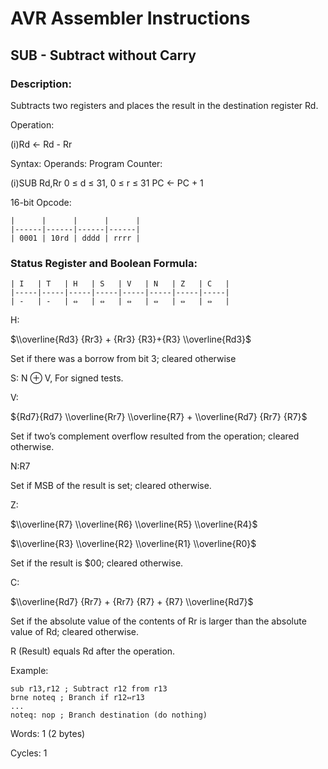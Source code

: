 AVR Assembler Instructions
==========================

SUB - Subtract without Carry
----------------------------

### <a href="" id="N1A01B"></a> Description:

Subtracts two registers and places the result in the destination register Rd.

Operation:

(i)Rd ← Rd - Rr

Syntax: Operands: Program Counter:

(i)SUB Rd,Rr 0 ≤ d ≤ 31, 0 ≤ r ≤ 31 PC ← PC + 1

16-bit Opcode:

```
|      |      |      |      |
|------|------|------|------|
| 0001 | 10rd | dddd | rrrr |
```
### <a href="" id="N1A04E"></a> Status Register and Boolean Formula:

```
| I   | T   | H   | S   | V   | N   | Z   | C   |
|-----|-----|-----|-----|-----|-----|-----|-----|
| -   | -   | ⇔   | ⇔   | ⇔   | ⇔   | ⇔   | ⇔   |
```
H:

$\\overline{Rd3} {Rr3} + {Rr3} {R3}+{R3} \\overline{Rd3}$

Set if there was a borrow from bit 3; cleared otherwise

S: N ⊕ V, For signed tests.

V:

${Rd7}{Rd7} \\overline{Rr7} \\overline{R7} + \\overline{Rd7} {Rr7} {R7}$

Set if two’s complement overflow resulted from the operation; cleared otherwise.

N:R7

Set if MSB of the result is set; cleared otherwise.

Z:

$\\overline{R7} \\overline{R6} \\overline{R5} \\overline{R4}$

$\\overline{R3} \\overline{R2} \\overline{R1} \\overline{R0}$

Set if the result is $00; cleared otherwise.

C:

$\\overline{Rd7} {Rr7} + {Rr7} {R7} + {R7} \\overline{Rd7}$

Set if the absolute value of the contents of Rr is larger than the absolute value of Rd; cleared otherwise.

R (Result) equals Rd after the operation.

Example:

``` programlisting
sub r13,r12 ; Subtract r12 from r13
brne noteq ; Branch if r12⇔r13
...
noteq: nop ; Branch destination (do nothing)
```

Words: 1 (2 bytes)

Cycles: 1
